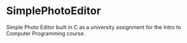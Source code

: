 # SimplePhotoEditor
Simple Photo Editor built in C as a university assignment for the Intro to Computer Programming course.
